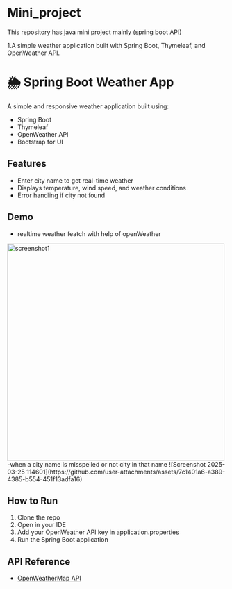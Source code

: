 # Mini_project
This repository has java mini project mainly (spring boot API)

1.A simple weather application built with Spring Boot, Thymeleaf, and OpenWeather API.
# 🌦 Spring Boot Weather App

A simple and responsive weather application built using:
- Spring Boot
- Thymeleaf
- OpenWeather API
- Bootstrap for UI

## Features
- Enter city name to get real-time weather
- Displays temperature, wind speed, and weather conditions
- Error handling if city not found

## Demo
- realtime weather featch with help of openWeather 

<img src="images/Screenshot 2025-03-25 114601" alt="screenshot1" width="500"/>
-when a city name is misspelled or not city in that name
![Screenshot 2025-03-25 114601](https://github.com/user-attachments/assets/7c1401a6-a389-4385-b554-451f13adfa16)



## How to Run
1. Clone the repo
2. Open in your IDE
3. Add your OpenWeather API key in application.properties
4. Run the Spring Boot application

## API Reference
- [OpenWeatherMap API](https://openweathermap.org/api)

